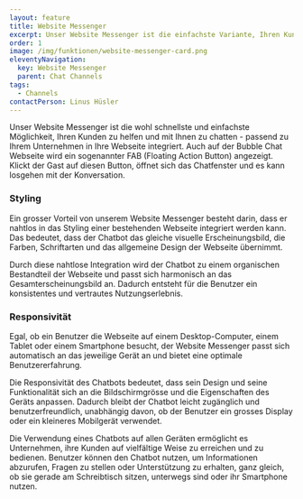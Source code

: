 ```yaml
---
layout: feature
title: Website Messenger
excerpt: Unser Website Messenger ist die einfachste Variante, Ihren Kunden zu helfen und mit Ihnen zu chatten - passend zu Ihrem Unternehmen in Ihre Webseite integriert.
order: 1
image: /img/funktionen/website-messenger-card.png
eleventyNavigation:
  key: Website Messenger
  parent: Chat Channels
tags:
  - Channels
contactPerson: Linus Hüsler
---
```


Unser Website Messenger ist die wohl schnellste und einfachste Möglichkeit, Ihren Kunden zu helfen und mit Ihnen zu chatten - passend zu Ihrem Unternehmen in Ihre Webseite integriert. Auch auf der Bubble Chat Webseite wird ein sogenannter FAB (Floating Action Button) angezeigt. Klickt der Gast auf diesen Button, öffnet sich das Chatfenster und es kann losgehen mit der Konversation.

### Styling

Ein grosser Vorteil von unserem Website Messenger besteht darin, dass er nahtlos in das Styling einer bestehenden Webseite integriert werden kann. Das bedeutet, dass der Chatbot das gleiche visuelle Erscheinungsbild, die Farben, Schriftarten und das allgemeine Design der Webseite übernimmt.

Durch diese nahtlose Integration wird der Chatbot zu einem organischen Bestandteil der Webseite und passt sich harmonisch an das Gesamterscheinungsbild an. Dadurch entsteht für die Benutzer ein konsistentes und vertrautes Nutzungserlebnis.

### Responsivität
Egal, ob ein Benutzer die Webseite auf einem Desktop-Computer, einem Tablet oder einem Smartphone besucht, der Website Messenger passt sich automatisch an das jeweilige Gerät an und bietet eine optimale Benutzererfahrung.

Die Responsivität des Chatbots bedeutet, dass sein Design und seine Funktionalität sich an die Bildschirmgrösse und die Eigenschaften des Geräts anpassen. Dadurch bleibt der Chatbot leicht zugänglich und benutzerfreundlich, unabhängig davon, ob der Benutzer ein grosses Display oder ein kleineres Mobilgerät verwendet.

Die Verwendung eines Chatbots auf allen Geräten ermöglicht es Unternehmen, ihre Kunden auf vielfältige Weise zu erreichen und zu bedienen. Benutzer können den Chatbot nutzen, um Informationen abzurufen, Fragen zu stellen oder Unterstützung zu erhalten, ganz gleich, ob sie gerade am Schreibtisch sitzen, unterwegs sind oder ihr Smartphone nutzen.

